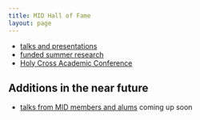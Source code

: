 ```yaml
---
title: MID Hall of Fame
layout: page
---
```



- [talks and presentations](talks)
- [funded summer research](grants)
- [Holy Cross Academic Conference](hcacad)


## Additions in the near future ##

- [talks from MID members and alums](comingup) coming up soon
